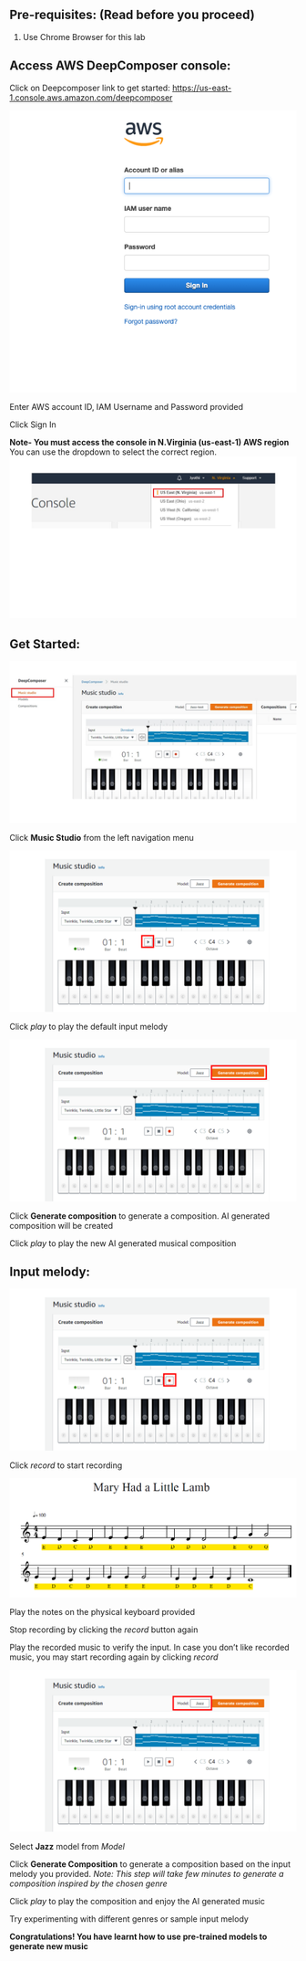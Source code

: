 ## Pre-requisites: (Read before you proceed)
1. Use Chrome Browser for this lab 


## Access AWS DeepComposer console:

Click on Deepcomposer link to get started: https://us-east-1.console.aws.amazon.com/deepcomposer

![access-console](images/lab1-access-console.png)

Enter AWS account ID, IAM Username and Password provided 

Click Sign In

**Note- You must access the console in N.Virginia (us-east-1) AWS region** You can use the dropdown to select the correct region.
![aws-region](images/aws-region.jpg)

## Get Started:
![music-studio](images/music-studio.jpg)

Click **Music Studio** from the left navigation menu

![play-default](images/lab1-play-default.PNG)

Click *play* to play the default input melody

![generate-composition](images/lab1-generate-composition.PNG)

Click **Generate composition** to generate a composition. AI generated composition will be created

Click *play* to play the new AI generated musical composition

## Input melody:

![record-composition](images/lab1-record.PNG)

Click *record* to start recording

![custom-input](images/lab1-custom-music.png)

Play the notes on the physical keyboard provided

Stop recording by clicking the *record* button again

Play the recorded music to verify the input. In case you don’t like recorded music, you may start recording again by clicking *record*

![model-jazz](images/lab1-model-default.PNG)

Select **Jazz** model from *Model*

Click **Generate Composition** to generate a composition based on the input melody you provided. *Note: This step will take few minutes to generate a composition inspired by the chosen genre*

Click *play* to play the composition and enjoy the AI generated music

Try experimenting with different genres or sample input melody

**Congratulations! You have learnt how to use pre-trained models to generate new music**
